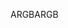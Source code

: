 <span data-ttu-id="5ef5a-101">ARGB</span><span class="sxs-lookup"><span data-stu-id="5ef5a-101">ARGB</span></span>